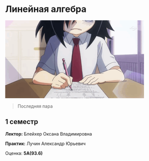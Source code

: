 # Линейная алгебра
<img alt="ough" src="https://github.com/Gastozavr/itmo/blob/main/pictures/linear.gif" height="250">

> Последняя пара

## 1 семестр
**Лектор:** Блейхер Оксана Владимировна

**Практик:** Лучин Александр Юрьевич

Оценка: **5A(93.6)**

